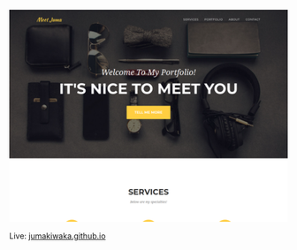 [![portfolio](./src/img/portfolio/jka.png)](jumakiwaka.github.io)

Live: [jumakiwaka.github.io](jumakiwaka.github.io)